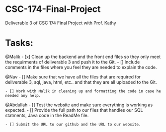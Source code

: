 # CSC-174-Final-Project
Deliverable 3 of CSC 174 Final Project with Prof. Kathy

# Tasks:
@Malik
    - [x] Clean up the backend and the front end files so they only meet the requirments of deliverable 3 and push it to the Git. 
    - [] Include comments in the files where you feel they are needed to explain the code.

@Nav
    - [] Make sure that we have all the files that are required for deliverable 3, sql, java, html, etc.. and that they are all uploaded to the Git.

    - [] Work with Malik in cleaning up and formatting the code in case he needed any help.

@Abdullah
    - [] Test the website and make sure everything is working as expected. 
    - [] Provide the full path to our files that handles our SQL statments, Java code in the ReadMe file. 

    - [] Submit the URL to our github and the URL to our website. 
    
